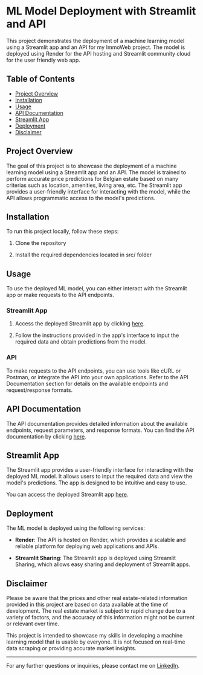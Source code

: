 # ML Model Deployment with Streamlit and API

This project demonstrates the deployment of a machine learning model using a Streamlit app and an API for my ImmoWeb project.
The model is deployed using Render for the API hosting and Streamlit community cloud for the user friendly web app.

## Table of Contents

- [Project Overview](#project-overview)
- [Installation](#installation)
- [Usage](#usage)
- [API Documentation](#api-documentation)
- [Streamlit App](#streamlit-app)
- [Deployment](#deployment)
- [Disclaimer](#disclaimer)

## Project Overview

The goal of this project is to showcase the deployment of a machine learning model using a Streamlit app and an API. The model is trained to perform accurate price predictions for Belgian estate based on many criterias such as location, amenities, living area, etc. The Streamlit app provides a user-friendly interface for interacting with the model, while the API allows programmatic access to the model's predictions.

## Installation

To run this project locally, follow these steps:

1. Clone the repository

2. Install the required dependencies located in src/ folder

## Usage

To use the deployed ML model, you can either interact with the Streamlit app or make requests to the API endpoints.

### Streamlit App

1. Access the deployed Streamlit app by clicking [here](https://deployementmodel-nbkf79ekyrqrbqolksalyx.streamlit.app).

2. Follow the instructions provided in the app's interface to input the required data and obtain predictions from the model.

### API

To make requests to the API endpoints, you can use tools like cURL or Postman, or integrate the API into your own applications.
Refer to the API Documentation section for details on the available endpoints and request/response formats.

## API Documentation

The API documentation provides detailed information about the available endpoints, request parameters, and response formats. You can find the API documentation by clicking [here](https://immoweb-streamlit-app.onrender.com/docs).

## Streamlit App

The Streamlit app provides a user-friendly interface for interacting with the deployed ML model. It allows users to input the required data and view the model's predictions. The app is designed to be intuitive and easy to use.

You can access the deployed Streamlit app [here](https://deployementmodel-nbkf79ekyrqrbqolksalyx.streamlit.app).

## Deployment

The ML model is deployed using the following services:

- **Render**: The API is hosted on Render, which provides a scalable and reliable platform for deploying web applications and APIs.

- **Streamlit Sharing**: The Streamlit app is deployed using Streamlit Sharing, which allows easy sharing and deployment of Streamlit apps.

## Disclaimer

Please be aware that the prices and other real estate-related information provided in this project are based on data available at the time of development. The real estate market is subject to rapid change due to a variety of factors, and the accuracy of this information might not be current or relevant over time.

This project is intended to showcase my skills in developing a machine learning model that is usable by everyone. It is not focused on real-time data scraping or providing accurate market insights.

---

For any further questions or inquiries, please contact me on [LinkedIn](www.linkedin.com/in/mimoun-atmani).

